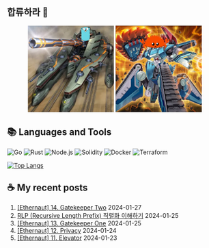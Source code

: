 ## 합류하라 🤝

<div align="center">
    <img src="https://github.com/piatoss3612/piatoss3612/blob/main/assets/go.png" alt="합류하라-go" width="40%" height="auto">
    <img src="https://github.com/piatoss3612/piatoss3612/blob/main/assets/rust.png" alt="합류하라-rust" width="40%" height="auto">
</div>

## 📚 Languages and Tools

![Go](https://img.shields.io/badge/Go-00ADD8?style=for-the-badge&logo=go&logoColor=white)
![Rust](https://img.shields.io/badge/Rust-000000?style=for-the-badge&logo=rust&logoColor=white)
![Node.js](https://img.shields.io/badge/Node.js-43853D?style=for-the-badge&logo=node.js&logoColor=white)
![Solidity](https://img.shields.io/badge/solidity-363636?style=for-the-badge&logo=solidity&logoColor=white)
![Docker](https://img.shields.io/badge/docker-%230db7ed.svg?style=for-the-badge&logo=docker&logoColor=white)
![Terraform](https://img.shields.io/badge/terraform-%235835CC.svg?style=for-the-badge&logo=terraform&logoColor=white)

[![Top Langs](https://github-readme-stats.vercel.app/api/top-langs/?username=piatoss3612&layout=compact)](https://github.com/piatoss3612/github-readme-stats)

## ☕ My recent posts

1. [[Ethernaut] 14. Gatekeeper Two](https://piatoss3612.tistory.com/111) 2024-01-27
2. [RLP (Recursive Length Prefix) 직렬화 이해하기](https://piatoss3612.tistory.com/110) 2024-01-25
3. [[Ethernaut] 13. Gatekeeper One](https://piatoss3612.tistory.com/109) 2024-01-25
4. [[Ethernaut] 12. Privacy](https://piatoss3612.tistory.com/108) 2024-01-24
5. [[Ethernaut] 11. Elevator](https://piatoss3612.tistory.com/107) 2024-01-23